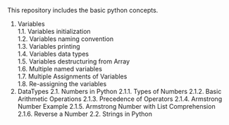 

This repository includes the basic python concepts.  

1. Variables  
   1.1. Variables initialization  
   1.2. Variables naming convention  
   1.3. Variables printing  
   1.4. Variables data types  
   1.5. Variables destructuring from Array  
   1.6. Multiple named variables  
   1.7. Multiple Assignments of Variables  
   1.8. Re-assigning the variables  
2. DataTypes
   2.1. Numbers in Python
      2.1.1. Types of Numbers
      2.1.2. Basic Arithmetic Operations
      2.1.3. Precedence of Operators
      2.1.4. Armstrong Number Example
      2.1.5. Armstrong Number with List Comprehension
      2.1.6. Reverse a Number
   2.2. Strings in Python
   
